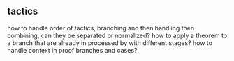 ## tactics

how to handle order of tactics, branching and then handling then combining, can they be separated or normalized?
how to apply a theorem to a branch that are already in processed by with different stages?
how to handle context in proof branches and cases?
